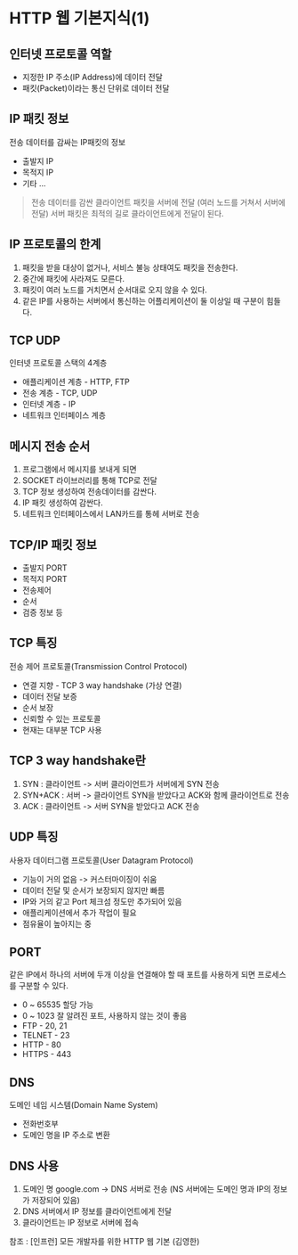 # HTTP 웹 기본지식(1)

## 인터넷 프로토콜 역할
* 지정한 IP 주소(IP Address)에 데이터 전달
* 패킷(Packet)이라는 통신 단위로 데이터 전달

## IP 패킷 정보
전송 데이터를 감싸는 IP패킷의 정보
* 출발지 IP
* 목적지 IP
* 기타 ...
> 전송 데이터를 감싼 클라이언트 패킷을 서버에 전달 (여러 노드를 거쳐서 서버에 전달)
> 서버 패킷은 최적의 길로 클라이언트에게 전달이 된다.

## IP 프로토콜의 한계
1. 패킷을 받을 대상이 없거나, 서비스 불능 상태여도 패킷을 전송한다.
2. 중간에 패킷에 사라져도 모른다.
3. 패킷이 여러 노드를 거치면서 순서대로 오지 않을 수 있다.
4. 같은 IP를 사용하는 서버에서 통신하는 어플리케이션이 둘 이상일 때 구분이 힘들다.

## TCP UDP
인터넷 프로토콜 스택의 4계층
* 애플리케이션 계층 - HTTP, FTP
* 전송 계층 - TCP, UDP
* 인터넷 계층 - IP
* 네트워크 인터페이스 계층

## 메시지 전송 순서
1. 프로그램에서 메시지를 보내게 되면
2. SOCKET 라이브러리를 통해 TCP로 전달
3. TCP 정보 생성하여 전송데이터를 감싼다.
4. IP 패킷 생성하여 감싼다.
5. 네트워크 인터페이스에서 LAN카드를 통헤 서버로 전송

## TCP/IP 패킷 정보
* 출발지 PORT
* 목적지 PORT
* 전송제어
* 순서
* 검증 정보 등

## TCP 특징
전송 제어 프로토콜(Transmission Control Protocol)
* 연결 지향 - TCP 3 way handshake (가상 연결)
* 데이터 전달 보증
* 순서 보장
* 신뢰할 수 있는 프로토콜
* 현재는 대부분 TCP 사용

## TCP 3 way handshake란
1. SYN : 클라이언트 -> 서버 클라이언트가 서버에게 SYN 전송
2. SYN+ACK : 서버 -> 클라이언트  SYN을 받았다고 ACK와 함께 클라이언트로 전송
3. ACK : 클라이언트 -> 서버 SYN을 받았다고 ACK 전송

## UDP 특징
사용자 데이터그램 프로토콜(User Datagram Protocol)
* 기능이 거의 없음 -> 커스터마이징이 쉬움
* 데이터 전달 및 순서가 보장되지 않지만 빠름
* IP와 거의 같고 Port 체크섬 정도만 추가되어 있음
* 애플리케이션에서 추가 작업이 필요
* 점유율이 높아지는 중

## PORT
같은 IP에서 하나의 서버에 두개 이상을 연결해야 할 때 포트를 사용하게 되면
프로세스를 구분할 수 있다.
* 0 ~ 65535 할당 가능
* 0 ~ 1023 잘 알려진 포트, 사용하지 않는 것이 좋음
* FTP - 20, 21
* TELNET - 23
* HTTP - 80
* HTTPS - 443

## DNS
도메인 네임 시스템(Domain Name System)
* 전화번호부
* 도메인 명을 IP 주소로 변환

## DNS 사용
1. 도메인 명 google.com -> DNS 서버로 전송 (NS 서버에는 도메인 명과 IP의 정보가 저장되어 있음)
2. DNS 서버에서 IP 정보를 클라이언트에게 전달
3. 클라이언트는 IP 정보로 서버에 접속


참조 : [인프런] 모든 개발자를 위한 HTTP 웹 기본 (김영한)
